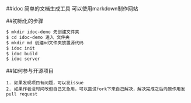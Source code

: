 ##idoc
简单的文档生成工具
可以使用markdown制作网站

##初始化的步骤
```sh
$ mkdir idoc-demo 先创建文件夹
$ cd idoc-demo 进入 文件夹
$ mkdir md 创建md文件夹放置源代码
$ idoc init
$ idoc build
$ idoc server
```

##如何参与开源项目
```
1. 如果发现项目有问题，可以发issue
2. 如果作者没时间改但自己又急用，可以尝试fork下来自己解决，解决完成之后向原作用发pull request

```
